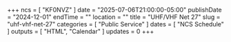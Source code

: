 +++
ncs = [ "KF0NVZ" ]
date = "2025-07-06T21:00:00-05:00"
publishDate = "2024-12-01"
endTime = ""
location = ""
title = "UHF/VHF Net 27"
slug = "uhf-vhf-net-27"
categories = [ "Public Service" ]
dates = [ "NCS Schedule" ]
outputs = [ "HTML", "Calendar" ]
updates = 0
+++
